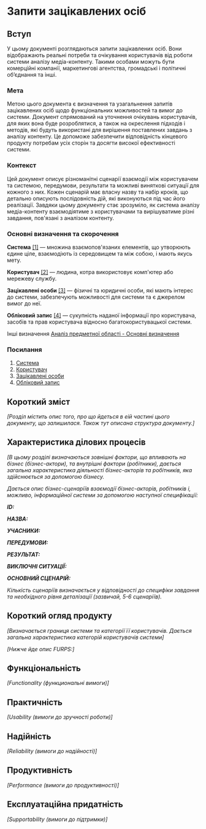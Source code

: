 # Запити зацікавлених осіб

## Вступ

У цьому документі розглядаються запити зацікавлених осіб. Вони відображають реальні потреби та очікування користувачів від роботи системи аналізу медіа-контенту. Такими особами можуть бути комерційні компанії, маркетингові агентства, громадські і політичні об’єднання та інші.

### Мета 

Метою цього документа є визначення та узагальнення запитів зацікавлених осіб щодо функціональних можливостей та вимог до системи. Документ спрямований на уточнення очікувань користувачів, для яких вона буде розроблятися, а також на окреслення підходів і методів, які будуть використані для вирішення поставлених завдань з аналізу контенту. Це допоможе забезпечити відповідність кінцевого продукту потребам усіх сторін та досягти високої ефективності системи.

### Контекст

Цей документ описує різноманітні сценарії взаємодії між користувачем та системою, передумови, результати та можливі виняткові ситуації для кожного з них. Кожен сценарій має власну назву та набір кроків, що детально описують послідовність дій, які виконуються під час його реалізації. Завдяки цьому документу стає зрозуміло, як система аналізу медіа-контенту взаємодіятиме з користувачами та вирішуватиме різні завдання, пов'язані з аналізом контенту.


### Основні визначення та скорочення

**Система** [[1]](#link1) — множина взаємопов'язаних елементів, що утворюють єдине ціле, взаємодіють із середовищем та між собою, і мають якусь мету.

**Користувач** [[2]](#link2) — людина, котра використовує комп'ютер або мережеву службу.

**Зацікавлені особи** [[3]](#link3) — фізичні та юридичні особи, які мають інтерес до системи, забезпечують можливості для системи та є джерелом вимог до неї.

**Обліковий запис** [[4]](#link4) — сукупність наданої інформації про користувача, засобів та прав користувача відносно багатокористувацької системи.

Інші визначення [Аналіз предметної області - Основні визначення](state-of-the-art.md#основні-визначення)


### Посилання

1. <a name="link1" href="https://uk.wikipedia.org/wiki/%D0%A1%D0%B8%D1%81%D1%82%D0%B5%D0%BC%D0%B0">Система</a>
2. <a name="link2" href="https://uk.wikipedia.org/wiki/%D0%9A%D0%BE%D1%80%D0%B8%D1%81%D1%82%D1%83%D0%B2%D0%B0%D1%87_(%D1%96%D0%BD%D1%84%D0%BE%D1%80%D0%BC%D0%B0%D1%82%D0%B8%D0%BA%D0%B0)">Користувач</a>
3. <a name="link3" href="https://uk.wikipedia.org/wiki/%D0%97%D0%B0%D1%86%D1%96%D0%BA%D0%B0%D0%B2%D0%BB%D0%B5%D0%BD%D1%96_%D1%81%D1%82%D0%BE%D1%80%D0%BE%D0%BD%D0%B8">Зацікавлені особи</a>
4. <a name="link4" href="https://uk.wikipedia.org/wiki/%D0%9E%D0%B1%D0%BB%D1%96%D0%BA%D0%BE%D0%B2%D0%B8%D0%B9_%D0%B7%D0%B0%D0%BF%D0%B8%D1%81">Обліковий запис</a>


## Короткий зміст

*[Розділ містить опис того, про що йдеться в еій частині цього документу, що залишилася. 
Також тут описана структура документу.]*

## Характеристика ділових процесів

*[В цьому розділі визначаються зовнішні фактори, що впливають на бізнес (бізнес-актори), 
та внутрішні фактори (робітники), дається загальна характеристика діяльності бізнес-акторів 
та робітників, яка здійснюється за допомогою бізнесу.*

*Дається опис бізнес-сценаріїв взаємодії бізнес-акторів, робітників і, можливо, інформаційної системи за допомогою наступної
специфікації:*

   
***ID:***
    
***НАЗВА:***
    
***УЧАСНИКИ:***

***ПЕРЕДУМОВИ:***

***РЕЗУЛЬТАТ:***

***ВИКЛЮЧНІ СИТУАЦІЇ:***

***ОСНОВНИЙ СЦЕНАРІЙ:***

*Кількість сценаріїв визначається у відповідності до специфіки завдання та необхідного 
рівня деталізації (зазвичай, 5-6 сценаріїв).*

## Короткий огляд продукту

*[Визначається границя системи та категорії її користувачів. Дається загальна характеристика категорій користувачів
системи]*

*[Нижче йде опис FURPS:]*


## Функціональність

*[Functionality (функциональні вимоги)]*

## Практичність

*[Usability (вимоги до зручності роботи)]*

## Надійність

*[Reliability (вимоги до надійності)]*

## Продуктивність

*[Performance (вимоги до продуктивності)]*

## Експлуатаційна придатність

*[Supportability (вимоги до підтримки)]*
